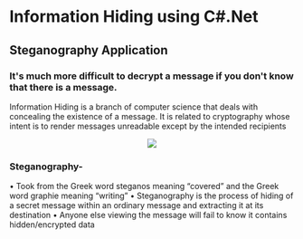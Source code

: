 # Information Hiding using C#.Net
## Steganography Application

### It's much more difficult to decrypt a message if you don't know that there is a message.

Information Hiding is a branch of computer science that deals with concealing the existence of a message.
It is related to cryptography whose intent is to render messages unreadable except by the intended recipients

<p align="center">
  <img src="http://s19.postimg.org/5vy3imlyr/Pampa_ds160.png">
</p>

### Steganography- 
 •	Took from the Greek word steganos meaning “covered” and the Greek word graphie meaning “writing”
 •	Steganography is the process of hiding of a secret message within an ordinary message and extracting it at its destination
 •	Anyone else viewing the message will fail to know it contains hidden/encrypted data
